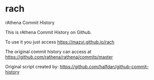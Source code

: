 # rach
rAthena Commit History

This is rAthena Commit History on Github.

To use it you just access https://mazvi.github.io/rach

The original commit history can access at https://github.com/rathena/rathena/commits/master

Original script created by: https://github.com/halfdan/github-commit-history
